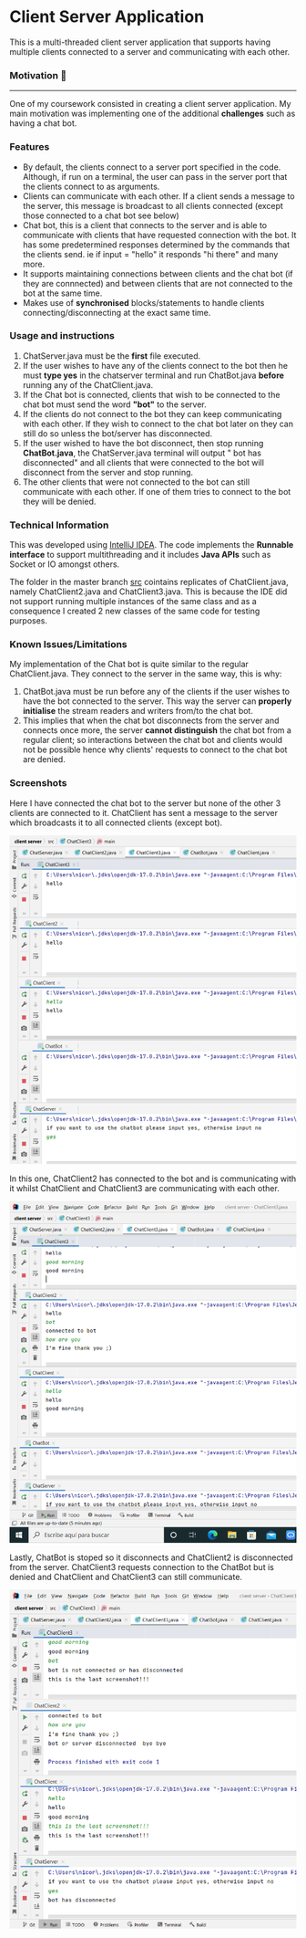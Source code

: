 # Client Server Application
This is a multi-threaded client server application that supports having multiple clients connected to a server and communicating with each other.

### Motivation :rocket:
------------------
One of my coursework consisted in creating a client server application. My main motivation was implementing one of the additional **challenges** such as having a chat bot.

### Features

- By default, the clients connect to a server port specified in the code. Although, if run on a terminal, the user can pass in the server port that the clients connect to as arguments. 
- Clients can communicate with each other. If a client sends a message to the server, this message is broadcast to all clients connected (except those connected to a chat bot see below)
- Chat bot, this is a client that connects to the server and is able to communicate with clients that have requested connection with the bot. It has some predetermined responses determined by the commands that the clients send. ie if input = "hello" it responds "hi there" and many more. 
- It supports maintaining connections between clients and the chat  bot (if they are connnected) and between clients that are not connected to the bot at the same time.
- Makes use of **synchronised** blocks/statements to handle clients connecting/disconnecting at the exact same time.
### Usage and instructions

1. ChatServer.java must be the **first** file executed.
2. If the user wishes to have any of the clients connect to the bot then he must **type yes** in the chatserver terminal and run ChatBot.java **before** running any of the ChatClient.java.
3. If the Chat bot is connected, clients that wish to be connected to the chat bot must send the word **"bot"** to the server. 
4. If the clients do not connect to the bot they can keep communicating with each other. If they wish to connect to the chat bot later on they can still do so unless the bot/server has disconnected.
5. If the user wished to have the bot disconnect, then stop running **ChatBot.java**, the ChatServer.java terminal will output " bot has disconnected" and all clients that were connected to the bot will disconnect from the server and stop running. 
6. The other clients that were not connected to the bot can still communicate with each other. If one of them tries to connect to the bot they will be denied. 

### Technical Information 

This was developed using [IntelliJ IDEA](https://www.jetbrains.com/idea/). The code implements the **Runnable interface** to support multithreading and it includes **Java APIs** such as Socket or IO amongst others.

The folder in the master branch [src](/src) cointains replicates of ChatClient.java, namely ChatClient2.java and ChatClient3.java. This is because the IDE did not support running multiple instances of the same class and as a consequence I created 2 new classes of the same code for testing purposes.
### Known Issues/Limitations 

My implementation of the Chat bot is quite similar to the regular ChatClient.java. They connect to the server in the same way, this is why:
  1. ChatBot.java must be run before any of the clients if the user wishes to have the bot connected to the server. This way the server can **properly initialise** the stream readers and writers from/to the chat bot.
  2. This implies that when the chat bot disconnects from the server and connects once more, the server **cannot distinguish** the chat bot from a regular client; so interactions between the chat bot and clients would not be possible hence why clients' requests to connect to the chat bot are denied.

### Screenshots

Here I have connected the chat bot to the server but none of the other 3 clients are connected to it. ChatClient has sent a message to the server which broadcasts it to all connected clients (except bot).

![](/screenshots/screenshot1.png)

In this one,  ChatClient2 has connected to the bot and is communicating with it whilst ChatClient and ChatClient3 are communicating with each other.

![](/screenshots/screenshot2.png)

Lastly, ChatBot is stoped so it disconnects and ChatClient2 is disconnected from the server. ChatClient3 requests connection to the ChatBot but is denied and ChatClient and ChatClient3 can still communicate.

![](/screenshots/screenshot3.png)
